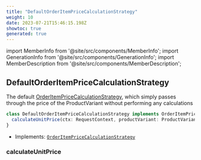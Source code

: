 ```yaml
---
title: "DefaultOrderItemPriceCalculationStrategy"
weight: 10
date: 2023-07-21T15:46:15.198Z
showtoc: true
generated: true
---
```

<!-- This file was generated from the Vendure source. Do not modify. Instead, re-run the "docs:build" script -->
import MemberInfo from '@site/src/components/MemberInfo';
import GenerationInfo from '@site/src/components/GenerationInfo';
import MemberDescription from '@site/src/components/MemberDescription';


## DefaultOrderItemPriceCalculationStrategy

<GenerationInfo sourceFile="packages/core/src/config/order/default-order-item-price-calculation-strategy.ts" sourceLine="14" packageName="@vendure/core" />

The default <a href='/reference/typescript-api/orders/order-item-price-calculation-strategy#orderitempricecalculationstrategy'>OrderItemPriceCalculationStrategy</a>, which simply passes through the price of
the ProductVariant without performing any calculations

```ts title="Signature"
class DefaultOrderItemPriceCalculationStrategy implements OrderItemPriceCalculationStrategy {
  calculateUnitPrice(ctx: RequestContext, productVariant: ProductVariant) => PriceCalculationResult | Promise<PriceCalculationResult>;
}
```
* Implements: <code><a href='/reference/typescript-api/orders/order-item-price-calculation-strategy#orderitempricecalculationstrategy'>OrderItemPriceCalculationStrategy</a></code>



<div className="members-wrapper">

### calculateUnitPrice

<MemberInfo kind="method" type="(ctx: <a href='/reference/typescript-api/request/request-context#requestcontext'>RequestContext</a>, productVariant: <a href='/reference/typescript-api/entities/product-variant#productvariant'>ProductVariant</a>) => <a href='/reference/typescript-api/common/price-calculation-result#pricecalculationresult'>PriceCalculationResult</a> | Promise&#60;<a href='/reference/typescript-api/common/price-calculation-result#pricecalculationresult'>PriceCalculationResult</a>&#62;"   />




</div>
